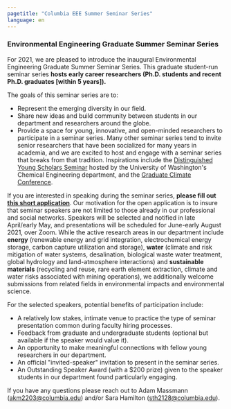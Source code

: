 ```yaml
---
pagetitle: "Columbia EEE Summer Seminar Series"
language: en
---
```


### Environmental Engineering Graduate Summer Seminar Series

For 2021, we are pleased to introduce the inaugural Environmental
Engineering Graduate Summer Seminar Series. This graduate student-run
seminar series **hosts early career researchers (Ph.D. students and
recent Ph.D. graduates [within 5 years]).**

The goals of this seminar series are to:

- Represent the emerging diversity in our field.
- Share new ideas and build community between students in our
  department and researchers around the globe.
- Provide a space for young, innovative, and open-minded researchers
  to participate in a seminar
  series. Many other seminar series tend to invite senior researchers
  that have been socialized for many years in academia, and we are
  excited to host and engage with a seminar series that breaks from
  that tradition. Inspirations include the [Distinguished Young
  Scholars Seminar](http://depts.washington.edu/dyss/index.html) hosted by the University of Washington's Chemical
  Engineering department, and the [Graduate Climate Conference](https://pcc.uw.edu/events/graduate-climate-conference/).

If you are interested in speaking during the seminar series, **please
fill out [this short
application](https://docs.google.com/forms/d/1x05IPe6zoQbrJ5OSldxM5aMGrGUGwOI1Ex4qCCRw914)**.
Our motivation for the open application is to insure that seminar
speakers are not limited to those already in our professional and
social networks. Speakers will be selected and notified in late
April/early May, and presentations will be scheduled for June-early
August 2021, over Zoom. While the active research areas in our
department include **energy** (renewable energy and grid integration,
electrochemical energy storage, carbon capture utilization and
storage), **water** (climate and risk mitigation of water systems,
desalination, biological waste water treatment, global hydrology and
land-atmosphere interactions) and **sustainable materials** (recycling
and reuse, rare earth element extraction, climate and water risks
associated with mining operations), we additionally welcome
submissions from related fields in environmental impacts and
environmental science.

For the selected speakers, potential benefits of participation
include:

- A relatively low stakes, intimate venue to practice the type of
  seminar presentation common during faculty hiring processes.
- Feedback from graduate and undergraduate students (optional but
  available if the speaker would value it).
- An opportunity to make meaningful connections with fellow young
  researchers in our department.
- An official "invited-speaker" invitation to present in the seminar
  series.
- An Outstanding Speaker Award (with a $200 prize) given to the
  speaker students in our department found particularly engaging.

If you have any questions please reach out to Adam Massmann
(akm2203@columbia.edu) and/or Sara Hamilton (sth2128@columbia.edu).
